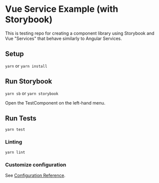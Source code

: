 # Vue Service Example (with Storybook)
This is testing repo for creating a component library using Storybook and Vue "Services" that behave similarly to Angular Services.

## Setup
`yarn` or `yarn install`

## Run Storybook
`yarn sb` or `yarn storybook`

Open the TestComponent on the left-hand menu.

## Run Tests
`yarn test`

### Linting
```
yarn lint
```

### Customize configuration
See [Configuration Reference](https://cli.vuejs.org/config/).
